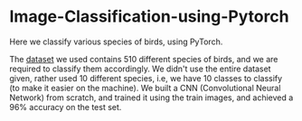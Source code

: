 # Image-Classification-using-Pytorch
Here we classify various species of birds, using PyTorch.

The [dataset](https://www.kaggle.com/datasets/gpiosenka/100-bird-species) we used contains 510 different species of birds, and we are required to classify them accordingly. We didn't use the entire dataset given, rather used 10 different species, i.e, we have 10 classes to classify (to make it easier on the machine). We built a CNN (Convolutional Neural Network) from scratch, and trained it using the train images, and achieved a 96% accuracy on the test set.
